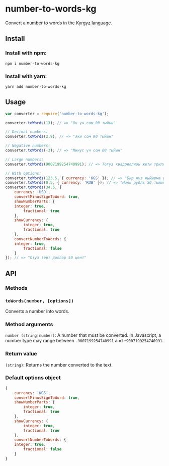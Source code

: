 # number-to-words-kg
Convert a number to words in the Kyrgyz language.

## Install

### Install with npm:

```npm i number-to-words-kg```

### Install with yarn:

```yarn add number-to-words-kg```

## Usage

```js
var converter = require('number-to-words-kg');

converter.toWords(13); // => "Он үч сом 00 тыйын"

// Decimal numbers:
converter.toWords(2.9); // => "Эки сом 90 тыйын"

// Negative numbers:
converter.toWords(-3); // => "Минус үч сом 00 тыйын"

// Large numbers:
converter.toWords(9007199254740991); // => Тогуз квадриллион жети триллион бир жүз токсон тогуз миллиард эки жүз элүү төрт миллион жети жүз кырк миң тогуз жүз токсон бир сом 00 тыйын

// With options:
converter.toWords(123.5, { currency: 'KGS' }); // => "Бир жүз жыйырма үч сом 50 тыйын"
converter.toWords(0.5, { currency: 'RUB' }); // => "Ноль рубль 50 тыйын"
converter.toWords(34.5, {
    currency: 'USD',
    convertMinusSignToWord: true,
    showNumberParts: {
	integer: true,
        fractional: true
    },
    showCurrency: {
        integer: true,
        fractional: true
    },
    convertNumberToWords: {
	integer: true,
        fractional: false
    }
}); // => "Отуз төрт доллар 50 цент"
```

## API

### Methods

### `toWords(number, [options])`

Converts a number into words.

### Method arguments
`number (string|number)`: A number that must be converted. In Javascript, a number type may range between `-9007199254740991` and `+9007199254740991`.

### Return value
`(string)`: Returns the number converted to the text.

### Default options object
```js
{
    currency: 'KGS',
    convertMinusSignToWord: true,
    showNumberParts: {
        integer: true,
        fractional: true
    },
    showCurrency: {
        integer: true,
        fractional: true
    },
    convertNumberToWords: {
	integer: true,
        fractional: false
    }
}
```
